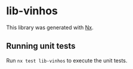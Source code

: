 # lib-vinhos

This library was generated with [Nx](https://nx.dev).

## Running unit tests

Run `nx test lib-vinhos` to execute the unit tests.
